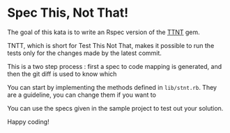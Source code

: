 Spec This, Not That!
===

The goal of this kata is to write an Rspec version of the [TTNT](https://github.com/Genki-S/ttnt) gem.

TNTT, which is short for Test This Not That, makes it possible to run the tests only for the changes made by the latest commit.

This is a two step process : first a spec to code mapping is generated, and then the git diff is used to know which

You can start by implementing the methods defined in `lib/stnt.rb`. They are a guideline, you can change them if you want to

You can use the specs given in the sample project to test out your solution.

Happy coding!
